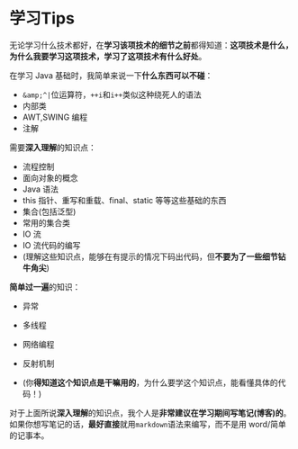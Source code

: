 # 学习Tips


无论学习什么技术都好，在**学习该项技术的细节之前**都得知道：**这项技术是什么，为什么我要学习这项技术，学习了这项技术有什么好处**。

在学习 Java 基础时，我简单来说一下**什么东西可以不碰**：
*   `&amp;^|`位运算符，`++i`和`i++`类似这种绕死人的语法
*   内部类
*   AWT,SWING 编程
*   注解

需要**深入理解**的知识点：
*   流程控制
*   面向对象的概念
*   Java 语法
*   this 指针、重写和重载、final、static 等等这些基础的东西
*   集合(包括泛型)
*   常用的集合类
*   IO 流
*   IO 流代码的编写  
*   (理解这些知识点，能够在有提示的情况下码出代码，但**不要为了一些细节钻牛角尖**)

**简单过一遍**的知识：
*   异常
*   多线程
*   网络编程
*   反射机制

*   (你**得知道这个知识点是干嘛用的**，为什么要学这个知识点，能看懂具体的代码！)

对于上面所说**深入理解**的知识点，我个人是**非常建议在学习期间写笔记(博客)的**。如果你想写笔记的话，**最好直接**就用`markdown`语法来编写，而不是用 word/简单的记事本。

